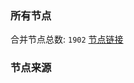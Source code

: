 ### 所有节点
合并节点总数: `1902`
[节点链接](https://raw.githubusercontent.com/rzhy1/11/master/sub/sub_merge_base64.txt)

### 节点来源

